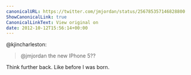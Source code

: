 ```yaml
---
canonicalURL: https://twitter.com/jmjordan/status/256785357146828800
ShowCanonicalLink: true
CanonicalLinkText: View original on
date: 2012-10-12T15:56:14+00:00
---
```

@kjincharleston:

> @jmjordan the new IPhone 5??

Think further back. Like before I was born.